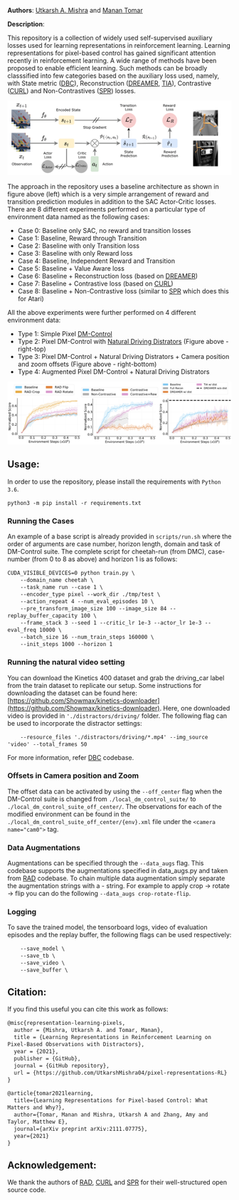 **Authors**: [Utkarsh A. Mishra](https://utkarshmishra04.github.io) and [Manan Tomar](https://manantomar.github.io)

**Description**:

This repository is a collection of widely used self-supervised auxiliary losses used for learning representations in reinforcement learning. Learning representations for pixel-based control has gained significant attention recently in reinforcement learning. A wide range of methods have been proposed to enable efficient learning. Such methods can be broadly classsified into few categories based on the auxiliary loss used, namely, with State metric ([DBC](https://github.com/facebookresearch/deep_bisim4control)), Reconstruction ([DREAMER](https://github.com/google-research/dreamer), [TIA](https://github.com/kyonofx/tia)), Contrastive ([CURL](https://github.com/MishaLaskin/curl)) and Non-Contrastives ([SPR](https://github.com/mila-iqia/spr)) losses. 

![Baseline Architecture](./assets/baseline.png)

The approach in the repository uses a baseline architecture as shown in figure above (left) which is a very simple arrangement of reward and transition prediction modules in addition to the SAC Actor-Critic losses. There are 8 different experiments performed on a particular type of environment data named as the following cases:

- Case 0: Baseline only SAC, no reward and transition losses
- Case 1: Baseline, Reward through Transition
- Case 2: Baseline with only Transition loss
- Case 3: Baseline with only Reward loss
- Case 4: Baseline, Independent Reward and Transition
- Case 5: Baseline + Value Aware loss 
- Case 6: Baseline + Reconstruction loss (based on [DREAMER](https://github.com/google-research/dreamer))
- Case 7: Baseline + Contrastive loss (based on [CURL](https://github.com/MishaLaskin/curl))
- Case 8: Baseline + Non-Contrastive loss (similar to [SPR](https://github.com/mila-iqia/spr) which does this for Atari)

All the above experiments were further performed on 4 different environment data:

- Type 1: Simple Pixel [DM-Control](https://github.com/deepmind/dm_control)
- Type 2: Pixel DM-Control with [Natural Driving Distrators](https://github.com/Showmax/kinetics-downloader) (Figure above - right-top)
- Type 3: Pixel DM-Control + Natural Driving Distrators + Camera position and zoom offsets (Figure above - right-bottom)
- Type 4: Augmented Pixel DM-Control + Natural Driving Distrators

![Results](./assets/results.png)


## Usage:

In order to use the repository, please install the requirements with `Python 3.6`.
```
python3 -m pip install -r requirements.txt
```

### Running the Cases

An example of a base script is already provided in `scripts/run.sh` where the order of arguments are case number, horizon length, domain and task of DM-Control suite. The complete script for cheetah-run (from DMC), case-number (from 0 to 8 as above) and horizon 1 is as follows:

```
CUDA_VISIBLE_DEVICES=0 python train.py \
    --domain_name cheetah \
    --task_name run --case 1 \
    --encoder_type pixel --work_dir ./tmp/test \
    --action_repeat 4 --num_eval_episodes 10 \
    --pre_transform_image_size 100 --image_size 84 --replay_buffer_capacity 100 \
    --frame_stack 3 --seed 1 --critic_lr 1e-3 --actor_lr 1e-3 --eval_freq 10000 \
    --batch_size 16 --num_train_steps 160000 \
    --init_steps 1000 --horizon 1
```

### Running the natural video setting

You can download the Kinetics 400 dataset and grab the driving_car label from the train dataset to replicate our setup. Some instructions for downloading the dataset can be found here: [https://github.com/Showmax/kinetics-downloader](https://github.com/Showmax/kinetics-downloader). Here, one downloaded video is provided in `'./distractors/driving/` folder. The following flag can be used to incorporate the distractor settings:

```
    --resource_files './distractors/driving/*.mp4' --img_source 'video' --total_frames 50
```

For more information, refer [DBC](https://github.com/facebookresearch/deep_bisim4control) codebase.

### Offsets in Camera position and Zoom

The offset data can be activated by using the `--off_center` flag when the DM-Control suite is changed from `./local_dm_control_suite/` to `./local_dm_control_suite_off_center/`. The observations for each of the modified environment can be found in the `./local_dm_control_suite_off_center/{env}.xml` file under the `<camera name="cam0">` tag.

### Data Augmentations

Augmentations can be specified through the `--data_augs` flag. This codebase supports the augmentations specified in data_augs.py and taken from [RAD](https://github.com/MishaLaskin/rad) codebase. To chain multiple data augmentation simply separate the augmentation strings with a - string. For example to apply crop -> rotate -> flip you can do the following `--data_augs crop-rotate-flip`.

### Logging

To save the trained model, the tensorboard logs, video of evaluation episodes and the replay buffer, the following flags can be used respectively:

```
    --save_model \
    --save_tb \
    --save_video \
    --save_buffer \
```


## Citation:

If you find this useful you can cite this work as follows:

```
@misc{representation-learning-pixels,
  author = {Mishra, Utkarsh A. and Tomar, Manan},
  title = {Learning Representations in Reinforcement Learning on Pixel-Based Observations with Distractors},
  year = {2021},
  publisher = {GitHub},
  journal = {GitHub repository},
  url = {https://github.com/UtkarshMishra04/pixel-representations-RL}
}
```

```
@article{tomar2021learning,
  title={Learning Representations for Pixel-based Control: What Matters and Why?},
  author={Tomar, Manan and Mishra, Utkarsh A and Zhang, Amy and Taylor, Matthew E},
  journal={arXiv preprint arXiv:2111.07775},
  year={2021}
}
```

## Acknowledgement:

We thank the authors of [RAD](https://github.com/MishaLaskin/rad), [CURL](https://github.com/MishaLaskin/curl) and [SPR](https://github.com/mila-iqia/spr) for their well-structured open source code.
